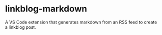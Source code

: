 # linkblog-markdown
A VS Code extension that generates markdown from an RSS feed to create a linkblog post.
